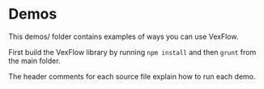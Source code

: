# Demos

This demos/ folder contains examples of ways you can use VexFlow.

First build the VexFlow library by running `npm install` and then `grunt` from the main folder.

The header comments for each source file explain how to run each demo.
